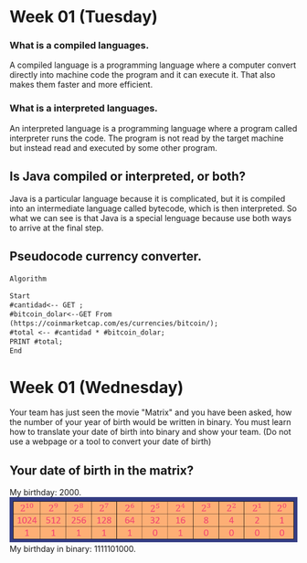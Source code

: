 # Week 01 (Tuesday)
### What is a compiled languages.
A compiled language is a programming language where a computer convert directly into machine code  the program and it can execute it. That also makes them faster and more efficient.
### What is a interpreted languages.
An interpreted language is a programming language where a program called interpreter runs the code. The program is not read by the target machine but instead read and executed by some other program.
## Is Java compiled or interpreted, or both?
Java is a particular language because it is complicated, but it is compiled into an intermediate language called bytecode, which is then interpreted. So what we can see is that Java is a special lenguage because use both ways to arrive at the final step.
## Pseudocode currency converter.
`Algorithm`
```
Start
#cantidad<-- GET ;
#bitcoin_dolar<--GET From (https://coinmarketcap.com/es/currencies/bitcoin/);
#total <-- #cantidad * #bitcoin_dolar;
PRINT #total;
End

```
# Week 01 (Wednesday)
Your team has just seen the movie "Matrix" and you have been asked, how the number of your year of birth would be written in binary. You must learn how to translate your date of birth into binary and show your team. (Do not use a webpage or a tool to convert your date of birth)
## Your date of birth in the matrix?
My birthday: 2000.
![This is an Image](https://raw.githubusercontent.com/alirioCorea/core-code-from-scratch-readme/main/Screenshot%202022-04-07%20192307.png)
My birthday in binary: 1111101000.
